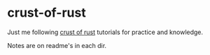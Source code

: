 # crust-of-rust

Just me following [crust of rust](https://www.youtube.com/watch?v=rAl-9HwD858&list=PLqbS7AVVErFiWDOAVrPt7aYmnuuOLYvOa) tutorials for practice and knowledge.

Notes are on readme's in each dir. 